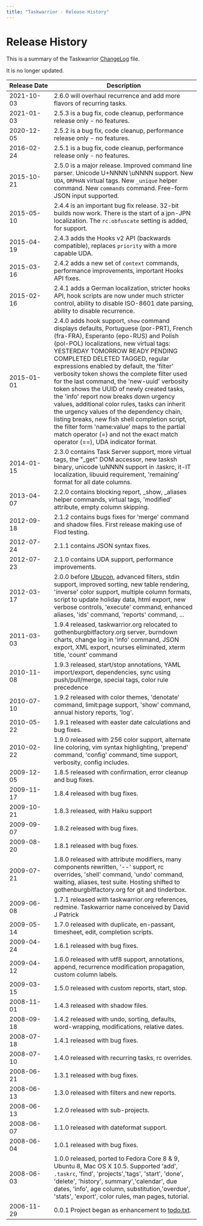 ```yaml
---
title: "Taskwarrior - Release History"
---
```


# Release History

This is a summary of the Taskwarrior [ChangeLog](https://github.com/GothenburgBitFactory/taskwarrior/blob/master/ChangeLog) file.

It is no longer updated.

| Release&nbsp;Date | Description                                                                                                                                                                                                                                                                                                                                                                                                                                                                                                                                                                                                                                                                                                                                                        |
|-------------------|--------------------------------------------------------------------------------------------------------------------------------------------------------------------------------------------------------------------------------------------------------------------------------------------------------------------------------------------------------------------------------------------------------------------------------------------------------------------------------------------------------------------------------------------------------------------------------------------------------------------------------------------------------------------------------------------------------------------------------------------------------------------|
| 2021-10-03        | 2.6.0 will overhaul recurrence and add more flavors of recurring tasks.                                                                                                                                                                                                                                                                                                                                                                                                                                                                                                                                                                                                                                                                                            |
| 2021-01-03        | 2.5.3 is a bug fix, code cleanup, performance release only - no features.                                                                                                                                                                                                                                                                                                                                                                                                                                                                                                                                                                                                                                                                                          |
| 2020-12-05        | 2.5.2 is a bug fix, code cleanup, performance release only - no features.                                                                                                                                                                                                                                                                                                                                                                                                                                                                                                                                                                                                                                                                                          |
| 2016-02-24        | 2.5.1 is a bug fix, code cleanup, performance release only - no features.                                                                                                                                                                                                                                                                                                                                                                                                                                                                                                                                                                                                                                                                                          |
| 2015-10-21        | 2.5.0 is a major release. Improved command line parser. Unicode U+NNNN \uNNNN support. New `UDA`, `ORPHAN` virtual tags. New `_unique` helper command. New `commands` command. Free-form JSON input supported.                                                                                                                                                                                                                                                                                                                                                                                                                                                                                                                                                     |
| 2015-05-10        | 2.4.4 is an important bug fix release. 32-bit builds now work. There is the start of a jpn-JPN localization. The `rc.obfuscate` setting is added, for support.                                                                                                                                                                                                                                                                                                                                                                                                                                                                                                                                                                                                     |
| 2015-04-19        | 2.4.3 adds the Hooks v2 API (backwards compatible), replaces `priority` with a more capable UDA.                                                                                                                                                                                                                                                                                                                                                                                                                                                                                                                                                                                                                                                                   |
| 2015-03-16        | 2.4.2 adds a new set of `context` commands, performance improvements, important Hooks API fixes.                                                                                                                                                                                                                                                                                                                                                                                                                                                                                                                                                                                                                                                                   |
| 2015-02-16        | 2.4.1 adds a German localization, stricter hooks API, hook scripts are now under much stricter control, ability to disable ISO-8601 date parsing, ability to disable recurrence.                                                                                                                                                                                                                                                                                                                                                                                                                                                                                                                                                                                   |
| 2015-01-01        | 2.4.0 adds hook support, `show` command displays defaults, Portuguese (por-PRT), French (fra-FRA), Esperanto (epo-RUS) and Polish (pol-POL) localizations, new virtual tags: YESTERDAY TOMORROW READY PENDING COMPLETED DELETED TAGGED, regular expressions enabled by default, the 'filter' verbosity token shows the complete filter used for the last command, the 'new-uuid' verbosity token shows the UUID of newly created tasks, the 'info' report now breaks down urgency values, additional color rules, tasks can inherit the urgency values of the dependency chain, listing breaks, new fish shell completion script, the filter form 'name:value' maps to the partial match operator (=) and not the exact match operator (==), UDA indicator format. |
| 2014-01-15        | 2.3.0 contains Task Server support, more virtual tags, the "_get" DOM accessor, new tasksh binary, unicode \uNNNN support in .taskrc, it-IT localization, libuuid requirement, 'remaining' format for all date columns.                                                                                                                                                                                                                                                                                                                                                                                                                                                                                                                                            |
| 2013-04-07        | 2.2.0 contains blocking report, _show, _aliases helper commands, virtual tags, 'modified' attribute, empty column skipping.                                                                                                                                                                                                                                                                                                                                                                                                                                                                                                                                                                                                                                        |
| 2012-09-18        | 2.1.2 contains bugs fixes for 'merge' command and shadow files. First release making use of Flod testing.                                                                                                                                                                                                                                                                                                                                                                                                                                                                                                                                                                                                                                                          |
| 2012-07-24        | 2.1.1 contains JSON syntax fixes.                                                                                                                                                                                                                                                                                                                                                                                                                                                                                                                                                                                                                                                                                                                                  |
| 2012-07-23        | 2.1.0 contains UDA support, performance improvements.                                                                                                                                                                                                                                                                                                                                                                                                                                                                                                                                                                                                                                                                                                              |
| 2012-03-17        | 2.0.0 before [Ubucon](https://www.ubucon.de), advanced filters, stdin support, improved sorting, new table rendering, 'inverse' color support, multiple column formats, script to update holiday data, html export, new verbose controls, 'execute' command, enhanced aliases, 'ids' command, 'reports' command, ...                                                                                                                                                                                                                                                                                                                                                                                                                                               |
| 2011-03-03        | 1.9.4 released, taskwarrior.org relocated to gothenburgbitfactory.org server, burndown charts, change log in 'info' command, JSON export, XML export, ncurses eliminated, xterm title, 'count' command                                                                                                                                                                                                                                                                                                                                                                                                                                                                                                                                                             |
| 2010-11-08        | 1.9.3 released, start/stop annotations, YAML import/export, dependencies, sync using push/pull/merge, special tags, color rule precedence                                                                                                                                                                                                                                                                                                                                                                                                                                                                                                                                                                                                                          |
| 2010-07-10        | 1.9.2 released with color themes, 'denotate' command, limit:page support, 'show' command, annual history reports, 'log'.                                                                                                                                                                                                                                                                                                                                                                                                                                                                                                                                                                                                                                           |
| 2010-05-22        | 1.9.1 released with easter date calculations and bug fixes.                                                                                                                                                                                                                                                                                                                                                                                                                                                                                                                                                                                                                                                                                                        |
| 2010-02-22        | 1.9.0 released with 256 color support, alternate line coloring, vim syntax highlighting, 'prepend' command, 'config' command, time support, verbosity, config includes.                                                                                                                                                                                                                                                                                                                                                                                                                                                                                                                                                                                            |
| 2009-12-05        | 1.8.5 released with confirmation, error cleanup and bug fixes.                                                                                                                                                                                                                                                                                                                                                                                                                                                                                                                                                                                                                                                                                                     |
| 2009-11-17        | 1.8.4 released with bug fixes.                                                                                                                                                                                                                                                                                                                                                                                                                                                                                                                                                                                                                                                                                                                                     |
| 2009-10-21        | 1.8.3 released, with Haiku support                                                                                                                                                                                                                                                                                                                                                                                                                                                                                                                                                                                                                                                                                                                                 |
| 2009-09-07        | 1.8.2 released with bug fixes.                                                                                                                                                                                                                                                                                                                                                                                                                                                                                                                                                                                                                                                                                                                                     |
| 2009-08-20        | 1.8.1 released with bug fixes.                                                                                                                                                                                                                                                                                                                                                                                                                                                                                                                                                                                                                                                                                                                                     |
| 2009-07-21        | 1.8.0 released with attribute modifiers, many components rewritten, '--' support, rc overrides, 'shell' command, 'undo' command, waiting, aliases, test suite. Hosting shifted to gothenburgbitfactory.org for git and tinderbox.                                                                                                                                                                                                                                                                                                                                                                                                                                                                                                                                  |
| 2009-06-08        | 1.7.1 released with taskwarrior.org references, redmine. Taskwarrior name conceived by David J Patrick                                                                                                                                                                                                                                                                                                                                                                                                                                                                                                                                                                                                                                                             |
| 2009-05-14        | 1.7.0 released with duplicate, en-passant, timesheet, edit, completion scripts.                                                                                                                                                                                                                                                                                                                                                                                                                                                                                                                                                                                                                                                                                    |
| 2009-04-24        | 1.6.1 released with bug fixes.                                                                                                                                                                                                                                                                                                                                                                                                                                                                                                                                                                                                                                                                                                                                     |
| 2009-04-12        | 1.6.0 released with utf8 support, annotations, append, recurrence modification propagation, custom column labels.                                                                                                                                                                                                                                                                                                                                                                                                                                                                                                                                                                                                                                                  |
| 2009-03-15        | 1.5.0 released with custom reports, start, stop.                                                                                                                                                                                                                                                                                                                                                                                                                                                                                                                                                                                                                                                                                                                   |
| 2008-11-01        | 1.4.3 released with shadow files.                                                                                                                                                                                                                                                                                                                                                                                                                                                                                                                                                                                                                                                                                                                                  |
| 2008-09-18        | 1.4.2 released with undo, sorting, defaults, word-wrapping, modifications, relative dates.                                                                                                                                                                                                                                                                                                                                                                                                                                                                                                                                                                                                                                                                         |
| 2008-07-18        | 1.4.1 released with bug fixes.                                                                                                                                                                                                                                                                                                                                                                                                                                                                                                                                                                                                                                                                                                                                     |
| 2008-07-10        | 1.4.0 released with recurring tasks, rc overrides.                                                                                                                                                                                                                                                                                                                                                                                                                                                                                                                                                                                                                                                                                                                 | 
| 2008-06-21        | 1.3.1 released with bug fixes.                                                                                                                                                                                                                                                                                                                                                                                                                                                                                                                                                                                                                                                                                                                                     |
| 2008-06-13        | 1.3.0 released with filters and new reports.                                                                                                                                                                                                                                                                                                                                                                                                                                                                                                                                                                                                                                                                                                                       |
| 2008-06-13        | 1.2.0 released with sub-projects.                                                                                                                                                                                                                                                                                                                                                                                                                                                                                                                                                                                                                                                                                                                                  |
| 2008-06-07        | 1.1.0 released with dateformat support.                                                                                                                                                                                                                                                                                                                                                                                                                                                                                                                                                                                                                                                                                                                            |
| 2008-06-04        | 1.0.1 released with bug fixes.                                                                                                                                                                                                                                                                                                                                                                                                                                                                                                                                                                                                                                                                                                                                     |
| 2008-06-03        | 1.0.0 released, ported to Fedora Core 8 &amp; 9, Ubuntu 8, Mac OS X 10.5.  Supported 'add', `.taskrc`, 'find', 'projects','tags', 'start', 'done', 'delete', 'history', summary','calendar', due dates, 'info', age column, substitution,'overdue', 'stats', 'export', color rules, man pages, tutorial.                                                                                                                                                                                                                                                                                                                                                                                                                                                           |
| 2006-11-29        | 0.0.1 Project began as enhancement to [todo.txt](http://todotxt.org).                                                                                                                                                                                                                                                                                                                                                                                                                                                                                                                                                                                                                                                                                              |
